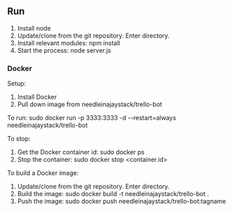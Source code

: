 
## Run

1. Install node
2. Update/clone from the git repository. Enter directory.
3. Install relevant modules: npm install
4. Start the process: node server.js

### Docker

Setup:

1. Install Docker
2. Pull down image from needleinajaystack/trello-bot

To run:
  sudo docker run -p 3333:3333 -d --restart=always needleinajaystack/trello-bot

To stop:
1. Get the Docker container id: sudo docker ps
2. Stop the container: sudo docker stop <container.id>


To build a Docker image:

1. Update/clone from the git repository. Enter directory.
2. Build the image: sudo docker build -t needleinajaystack/trello-bot .
3. Push the image: sudo docker push needleinajaystack/trello-bot:tagname
